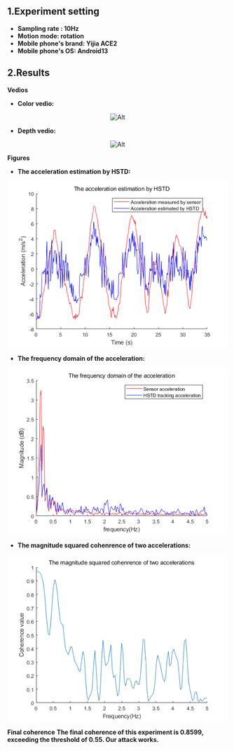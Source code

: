 ## 1.Experiment setting
* **Sampling rate : 10Hz** 
* **Motion mode: rotation**
* **Mobile phone's brand: Yijia ACE2**
* **Mobile phone's OS: Android13**
## 2.Results

**Vedios**
* **Color vedio:**
<div align=center>

 ![Alt](./Indoor_10Hz_Yijia_rotation.gif) 

</div>

* **Depth vedio:** 
<div align=center>

 ![Alt](./Indoor_10Hz_Yijia_rotation_depth.gif) 

</div>

**Figures**
* **The acceleration estimation by HSTD:**
<div align=center>

 ![Alt](./The%20acceleration%20estimation%20by%20HSTD.png) 
</div>

* **The frequency domain of the acceleration:**
<div align=center>

 ![Alt](./The%20frequency%20domain%20of%20the%20acceleration.png) 
</div>

* **The magnitude squared cohenrence of two accelerations:**
<div align=center>

 ![Alt](./The%20magnitude%20squared%20cohenrence%20of%20two%20accelerations.png) 
</div>

**Final coherence**
**The final coherence of this experiment is 0.8599, exceeding the threshold of 0.55. Our attack works.**
